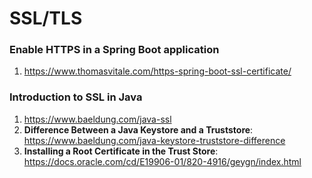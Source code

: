 # SSL/TLS

### Enable HTTPS in a Spring Boot application
  1. https://www.thomasvitale.com/https-spring-boot-ssl-certificate/

### Introduction to SSL in Java
  1. https://www.baeldung.com/java-ssl
  2. **Difference Between a Java Keystore and a Truststore**:  https://www.baeldung.com/java-keystore-truststore-difference
  3. **Installing a Root Certificate in the Trust Store**:  https://docs.oracle.com/cd/E19906-01/820-4916/geygn/index.html
